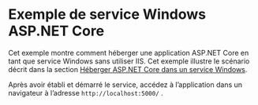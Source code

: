 # <a name="aspnet-core-windows-service-sample"></a>Exemple de service Windows ASP.NET Core

Cet exemple montre comment héberger une application ASP.NET Core en tant que service Windows sans utiliser IIS. Cet exemple illustre le scénario décrit dans la section [Héberger ASP.NET Core dans un service Windows](https://docs.microsoft.com/aspnet/core/host-and-deploy/windows-service).

Après avoir établi et démarré le service, accédez à l’application dans un navigateur à l’adresse `http://localhost:5000/` .
